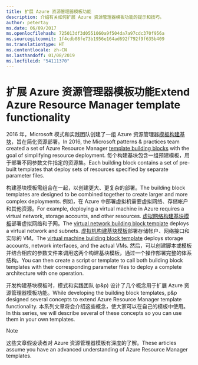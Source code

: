 ```yaml
---
title: 扩展 Azure 资源管理器模板功能
description: 介绍有关如何扩展 Azure 资源管理器模板功能的提示和技巧。
author: petertay
ms.date: 06/09/2017
ms.openlocfilehash: 725013df3d0551060a9f504da7a97cdc370f956a
ms.sourcegitcommit: 1f4cdb08fe73b1956e164ad692f792f9f635b409
ms.translationtype: HT
ms.contentlocale: zh-CN
ms.lasthandoff: 01/08/2019
ms.locfileid: "54111370"
---
```

# <a name="extend-azure-resource-manager-template-functionality"></a><span data-ttu-id="431e5-103">扩展 Azure 资源管理器模板功能</span><span class="sxs-lookup"><span data-stu-id="431e5-103">Extend Azure Resource Manager template functionality</span></span>

<span data-ttu-id="431e5-104">2016 年，Microsoft 模式和实践团队创建了一组 Azure 资源管理器[模板构建基块](https://github.com/mspnp/template-building-blocks/wiki)，旨在简化资源部署。</span><span class="sxs-lookup"><span data-stu-id="431e5-104">In 2016, the Microsoft patterns & practices team created a set of Azure Resource Manager [template building blocks](https://github.com/mspnp/template-building-blocks/wiki) with the goal of simplifying resource deployment.</span></span> <span data-ttu-id="431e5-105">每个构建基块包含一组预建模板，用于部署不同参数文件指定的资源集。</span><span class="sxs-lookup"><span data-stu-id="431e5-105">Each building block contains a set of pre-built templates that deploy sets of resources specified by separate parameter files.</span></span>

<span data-ttu-id="431e5-106">构建基块模板需组合在一起，以创建更大、更复杂的部署。</span><span class="sxs-lookup"><span data-stu-id="431e5-106">The building block templates are designed to be combined together to create larger and more complex deployments.</span></span> <span data-ttu-id="431e5-107">例如，在 Azure 中部署虚拟机需要虚拟网络、存储帐户和其他资源。</span><span class="sxs-lookup"><span data-stu-id="431e5-107">For example, deploying a virtual machine in Azure requires a virtual network, storage accounts, and other resources.</span></span> <span data-ttu-id="431e5-108">[虚拟网络构建基块模板](https://github.com/mspnp/template-building-blocks/wiki/VNet-(v1))部署虚拟网络和子网。</span><span class="sxs-lookup"><span data-stu-id="431e5-108">The [virtual network building block template](https://github.com/mspnp/template-building-blocks/wiki/VNet-(v1)) deploys a virtual network and subnets.</span></span> <span data-ttu-id="431e5-109">[虚拟机构建基块模板](https://github.com/mspnp/template-building-blocks/wiki/Windows-and-Linux-VMs-(v1))部署存储帐户、网络接口和实际的 VM。</span><span class="sxs-lookup"><span data-stu-id="431e5-109">The [virtual machine building block template](https://github.com/mspnp/template-building-blocks/wiki/Windows-and-Linux-VMs-(v1)) deploys storage accounts, network interfaces, and the actual VMs.</span></span> <span data-ttu-id="431e5-110">然后，可以创建脚本或模板并结合相应的参数文件来调用这两个构建基块模板，通过一个操作部署完整的体系结构。</span><span class="sxs-lookup"><span data-stu-id="431e5-110">You can then create a script or template to call both building block templates with their corresponding parameter files to deploy a complete architecture with one operation.</span></span>

<span data-ttu-id="431e5-111">开发构建基块模板时，模式和实践团队 (p&p) 设计了几个概念用于扩展 Azure 资源管理器模板功能。</span><span class="sxs-lookup"><span data-stu-id="431e5-111">While developing the building block templates, p&p designed several concepts to extend Azure Resource Manager template functionality.</span></span> <span data-ttu-id="431e5-112">本系列文章将会介绍这些概念，使大家可以在自己的模板中使用。</span><span class="sxs-lookup"><span data-stu-id="431e5-112">In this series, we will describe several of these concepts so you can use them in your own templates.</span></span>

> [!NOTE]
> <span data-ttu-id="431e5-113">这些文章假设读者对 Azure 资源管理器模板有深度的了解。</span><span class="sxs-lookup"><span data-stu-id="431e5-113">These articles assume you have an advanced understanding of Azure Resource Manager templates.</span></span>